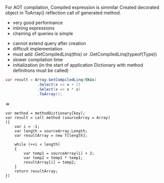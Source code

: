 For AOT compilation, Compiled expression is simmilar
Created decorated object in ToArray() reflection call of generated method.

+ very good performance
+ inlining expressions
+ chaining of queries is simple

- cannot extend query after creation
- difficult implementation
- must add .GetCompiledLinq(this) or .GetCompiledLinq(typeof(Type))
- slower compilation time
- initialization (in the start of application Dictionary with method definitions must be called)

```cs
var result = Array.GetCompiledLinq(this)
			  .Select(x => x + 2)
			  .Select(x => x * x)
			  .ToArray();
```																								
=>

```
var method = methodDictionary[key];
var result = call method (sourceArray = Array)
({
	var i = -1;		
	var length = sourceArray.Length;
	var resultArray = new T[length];
		
	while (++i < length)
	{
		var temp1 = sourceArray[i] + 2;
		var temp2 = temp1 * temp1;
		resultArray[i] = temp2;
	}
	return resultArray;
})
```				
